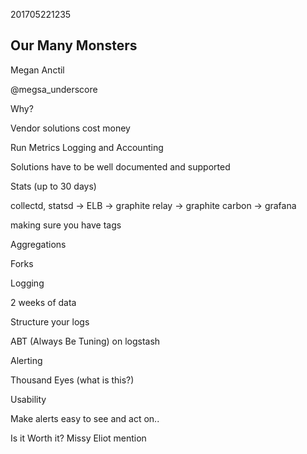 201705221235

## Our Many Monsters

Megan Anctil

@megsa_underscore

Why?

Vendor solutions cost money

Run Metrics Logging and Accounting 

Solutions have to be well documented and supported

Stats (up to 30 days)

collectd, statsd -> ELB -> graphite relay -> graphite carbon -> grafana

making sure you have tags

Aggregations

Forks

Logging

2 weeks of data

Structure your logs

ABT (Always Be Tuning) on logstash

Alerting

Thousand Eyes (what is this?) 

Usability

Make alerts easy to see and act on.. 

Is it Worth it? Missy Eliot mention
